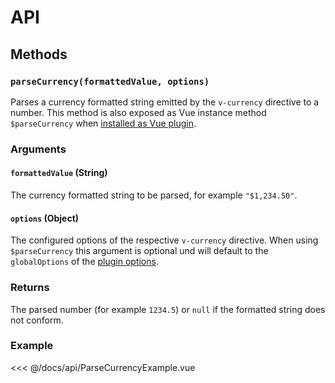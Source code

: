 # API

## Methods
### `parseCurrency(formattedValue, options)`
Parses a currency formatted string emitted by the `v-currency` directive to a number. This method is also exposed as Vue instance method `$parseCurrency` when [installed as Vue plugin](/guide/#installation).

### Arguments
#### `formattedValue` (String)
The currency formatted string to be parsed, for example `"$1,234.50"`.
#### `options` (Object)
The configured options of the respective `v-currency` directive. When using `$parseCurrency` this argument is optional und will default to the `globalOptions` of the [plugin options](/config/#plugin-options). 
### Returns
The parsed number (for example `1234.5`) or `null` if the formatted string does not conform.

### Example
<<< @/docs/api/ParseCurrencyExample.vue
